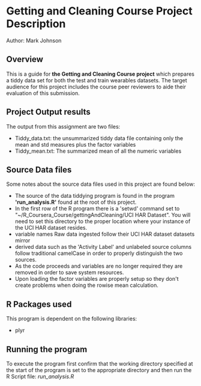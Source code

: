 # Getting and Cleaning Course Project Description
Author: Mark Johnson

## Overview
This is a guide for **the Getting and Cleaning Course project** which prepares a tiddy data set for both the test and train wearables datasets.  The target audience for  this project includes the course peer reviewers to aide their evaluation of this submission.

## Project Output results
The output from this assignment are two files:
* Tiddy_data.txt: the unsummarized tiddy data file containing only the mean and std measures plus the factor variables
* Tiddy_mean.txt: The summarized mean of all the numeric variables

## Source Data files
Some notes about the source data files used in this project are found below:
* The source of the data tiddying program is found in the program **'run_analysis.R'** found at the root of this project.  
* In the first row of the R program there is a 'setwd' command set to "~/R_Coursera_Course/gettingAndCleaning/UCI HAR Dataset". You will need to set this directory to the proper location where your instance of the UCI HAR dataset resides.
* variable names Raw data ingested follow their UCI HAR dataset datasets mirror 
* derived data such as the 'Activity Label' and unlabeled source columns follow traditional camelCase in order to properly distinguish the two sources.
* As the code proceeds and variables are no longer required they are removed in order to save system resources.
* Upon loading the factor variables are properly setup so they don't create problems when doing the rowise mean calculation.

## R Packages used
This program is dependent on the following libraries:
* plyr

## Running the program
To execute the program first confirm that the working directory specified at the start of the program is set to the appropriate directory and then run the R Script file: *run_analysis.R* 


